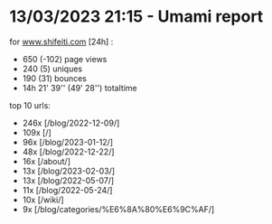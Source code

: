 # 13/03/2023 21:15 - Umami report
for www.shifeiti.com [24h] :

 - 650 (-102) page views
 - 240 (5) uniques
 - 190 (31) bounces
 - 14h 21' 39'' (49' 28'') totaltime


top 10 urls:
 - 246x [/blog/2022-12-09/]
 - 109x [/]
 - 96x [/blog/2023-01-12/]
 - 48x [/blog/2022-12-22/]
 - 16x [/about/]
 - 13x [/blog/2023-02-03/]
 - 13x [/blog/2022-05-07/]
 - 11x [/blog/2022-05-24/]
 - 10x [/wiki/]
 - 9x [/blog/categories/%E6%8A%80%E6%9C%AF/]


